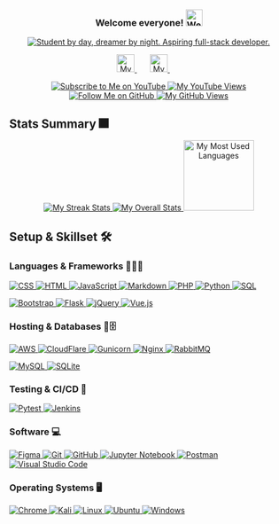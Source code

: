 <!-- README inspired by https://github.com/DenverCoder1/DenverCoder1-->

<h3 align="center">
  Welcome everyone!
  <a href="#">
    <img 
      src="https://media.giphy.com/media/H8FP5CniGPbB4zFnRR/giphy.gif" 
      alt="Welcome everyone!"
      width="30"
    >
  </a>
</h3>

<!-- Ref: https://github.com/DenverCoder1/readme-typing-svg-->
<p align="center">
  <a href="#">
    <img 
      src="https://readme-typing-svg.demolab.com?font=Nothing+You+Could+Do&pause=1000&color=FFD700&background=FFB4FB00&center=true&vCenter=true&width=435&lines=Aspiring+full-stack+developer;Student+by+day%2C+dreamer+by+night"
      alt="Student by day, dreamer by night. Aspiring full-stack developer."
    >
  </a>
</p>

<!-- Social Media -->
<p align="center">
  <a href="https://www.linkedin.com/in/nur-shaziera-binte-ismail/">
    <img 
      src="https://imgur.com/JSibq6F.png"
      width="32px" 
      alt="My LinkedIn" 
      title="shaz_linkedin" 
      >
  </a>
  &#8287;&#8287;&#8287;&#8287;&#8287;
  <a href="https://www.youtube.com/@shazsnippets">
    <img 
      src="https://i.imgur.com/qiXu7b2.png"
      width="32px" 
      alt="My YouTube Channel" 
      title="shaz_youtube" 
    >
  </a>
  &#8287;&#8287;&#8287;&#8287;&#8287;
</p>

<!-- 
  Social Badges
  Ref: https://github.com/DenverCoder1/custom-icon-badges
  Ref: https://github.com/antonkomarev/github-profile-views-counter 
-->
<p align="center">
  <a href="https://www.youtube.com/@shazsnippets?sub_confirmation=1">
    <img 
      src="https://custom-icon-badges.demolab.com/youtube/channel/subscribers/UChPkn8KYvuHjETKCDDOw4jw?color=%23E05D44&label=SUBSCRIBE&logo=video&logoColor=white&style=for-the-badge&labelColor=CE4630"
      alt="Subscribe to Me on YouTube" 
      title="subscribe_youtube" 
    >
  </a> 
  <a href="https://www.youtube.com/@shazsnippets">
    <img 
      src="https://custom-icon-badges.demolab.com/youtube/channel/views/UChPkn8KYvuHjETKCDDOw4jw?label=CHANNEL%20VIEWS&color=%23E1AD0E&logo=video&logoColor=white&style=for-the-badge&labelColor=C79600"
      alt="My YouTube Views" 
      title="total_views_youtube" 
    >
  </a> 
  <a href="https://github.com/iamshaziera?tab=followers">
    <img 
      src="https://custom-icon-badges.demolab.com/github/followers/iamshaziera?color=236ad3&labelColor=1155ba&style=for-the-badge&logo=person-add&label=Follow&logoColor=white"
      alt="Follow Me on GitHub" 
      title="follow_github" 
    >
  </a>
  <a href="https://github.com/iamshaziera">
    <img 
      src="https://komarev.com/ghpvc/?username=iamshaziera&color=6b6b6b&style=for-the-badge"
      alt="My GitHub Views" 
      title="total_views_github" 
    >
  </a>
</p>

## Stats Summary 🎆
<!-- Ref: https://github.com/DenverCoder1/github-readme-streak-stats -->
<!-- Ref: https://github.com/anuraghazra/github-readme-stats -->
<p align="center">
  <a href="#">
    <img 
      src="https://streak-stats.demolab.com/?user=iamshaziera&theme=monokai-metallian&hide_border=true"
      alt="My Streak Stats" 
    >
  </a>
  <a href="#">
    <img 
      src="https://denvercoder1-github-readme-stats.vercel.app/api/?username=iamshaziera&show_icons=true&include_all_commits=true&count_private=true&theme=react&hide_border=true&bg_color=1F222E&title_color=F85D7F&icon_color=F8D866"  
      alt="My Overall Stats" 
    >
  </a>
  <a href="#">
    <img 
      src="https://github-readme-stats.vercel.app/api/top-langs/?username=iamshaziera&langs_count=8&layout=compact&theme=react&hide_border=true&bg_color=1F222E&title_color=F85D7F&icon_color=F8D866" 
      alt="My Most Used Languages" 
      height="127px"
    >
  </a>
</p>

<!-- Ref: https://github.com/Ileriayo/markdown-badges -->
## Setup & Skillset 🛠️
### Languages & Frameworks 👨‍💻📜
<p>
  <a href="https://github.com/search?q=user%3Aiamshaziera+language%3Acss&type=code">
    <img
      src="https://img.shields.io/badge/CSS-1572B6.svg?logo=css3&logoColor=white" 
      alt="CSS"
      title="View my CSS work" 
    >
  </a>
  <a href="https://github.com/search?q=user%3Aiamshaziera+language%3Ahtml&type=code">
    <img
      src="https://img.shields.io/badge/HTML-E34F26.svg?logo=html5&logoColor=white" 
      alt="HTML"
      title="View my HTML work" 
    >
  </a>
  <a href="https://github.com/search?q=user%3Aiamshaziera+language%3Ajavascript&type=code">
    <img
      src="https://img.shields.io/badge/JavaScript-F7DF1E.svg?logo=javascript&logoColor=white" 
      alt="JavaScript"
      title="View my JavaScript work" 
    >
  </a>
  <a href="https://github.com/search?q=user%3Aiamshaziera+language%3Amarkdown&type=code">
    <img
      src="https://img.shields.io/badge/Markdown-000000.svg?logo=markdown&logoColor=white"
      alt="Markdown"
      title="View my Markdown work" 
    >
  </a>
  <a href="https://github.com/search?q=user%3Aiamshaziera+language%3Aphp&type=code">
    <img 
      src="https://img.shields.io/badge/PHP-777BB4.svg?logo=php&logoColor=white"
      alt="PHP" 
      title="View my PHP work" 
    >
  </a>
  <a href="https://github.com/search?q=user%3Aiamshaziera+language%3Apython&type=code">
    <img 
      src="https://img.shields.io/badge/Python-14354C.svg?logo=python&logoColor=white"
      alt="Python" 
      title="View my Python work" 
    >
  </a>
  <a href="https://github.com/search?q=user%3Aiamshaziera+language%3Asql&type=code">
    <img
      src="https://custom-icon-badges.demolab.com/badge/SQL-025E8C.svg?logo=database&logoColor=white" 
      alt="SQL"
      title="View my SQL work" 
    >
  </a>
</p>

<p>
  <a href="#">
    <img
      src="https://img.shields.io/badge/Bootstrap-7952B3.svg?logo=bootstrap&logoColor=white" 
      alt="Bootstrap"
    >
  </a>
  <a href="#">
    <img
      src="https://img.shields.io/badge/Flask-000000.svg?logo=flask&logoColor=white" 
      alt="Flask"
    >
  </a>
  <a href="#">
    <img
      src="https://img.shields.io/badge/jQuery-%230769AD.svg?logo=jquery&logoColor=white"
      alt="jQuery"
    >
  </a>
  <a href="#">
    <img
      src="https://img.shields.io/badge/Vue.js-%2335495e.svg?logo=vuedotjs&logoColor=%234FC08D" 
      alt="Vue.js"
    >
  </a>
</p>

### Hosting & Databases 📱🗄️
<p>
  <a href="#">
    <img 
      src="https://img.shields.io/badge/AWS-%23FF9900.svg?logo=amazon-aws&logoColor=white"
      alt="AWS"
    >
  </a>
  <a href="#">
    <img 
      src="https://img.shields.io/badge/Cloudflare-F38020?logo=Cloudflare&logoColor=white"
      alt="CloudFlare"
    >
  </a>
  <a href="#">
    <img 
      src="https://img.shields.io/badge/Gunicorn-499848.svg?logo=gunicorn&logoColor=white"
      alt="Gunicorn"
    >
  </a>
  <a href="#">
    <img
      src="https://img.shields.io/badge/Nginx-%23009639.svg?&logo=nginx&logoColor=white"
      alt="Nginx"
    >
  </a>
  <a href="#">
    <img 
      src="https://img.shields.io/badge/Rabbitmq-FF6600?logo=rabbitmq&logoColor=white"
      alt="RabbitMQ"
    >
  </a>
</p>

<p>
  <a href="#">
    <img
      src="https://img.shields.io/badge/MySQL-00f.svg?logo=mysql&logoColor=white" 
      alt="MySQL"
    >
  </a>
  <a href="#">
    <img
      src="https://img.shields.io/badge/SQLite-07405e.svg?logo=sqlite&logoColor=white" 
      alt="SQLite" 
    >
  </a>
</p>

### Testing & CI/CD 🧰
<p>
  <a href="#">
    <img
      src="https://img.shields.io/badge/Pytest-0A9EDC.svg?logo=pytest&logoColor=white" 
      alt="Pytest"
    >
  </a>
  <a href="#">
    <img
      src="https://img.shields.io/badge/Jenkins-%232C5263.svg?logo=jenkins&logoColor=white"
      alt="Jenkins"
    >
  </a>
</p>

### Software 💻
<p>
  <a href="#">
    <img
      src="https://img.shields.io/badge/Figma-%23F24E1E.svg?logo=figma&logoColor=white" 
      alt="Figma"
    >
  </a>
  <a href="#">
    <img 
      src="https://img.shields.io/badge/Git-F05033.svg?logo=git&logoColor=white"
      alt="Git"
    >
  </a>
  <a href="#">
    <img 
      src="https://img.shields.io/badge/GitHub-%23121011.svg?logo=github&logoColor=white"
      alt="GitHub"
    >
  </a>
  <a href="#">
    <img
      src="https://img.shields.io/badge/Jupyter-%23FA0F00.svg?logo=jupyter&logoColor=white" 
      alt="Jupyter Notebook"
    >
  </a>
  <a href="#">
    <img
      src="https://img.shields.io/badge/Postman-FF6C37?logo=postman&logoColor=white" 
      alt="Postman"
    >
  </a>
  <a href="#">
    <img
      src="https://img.shields.io/badge/Visual%20Studio%20Code-0078d7.svg?logo=visual-studio-code&logoColor=white" 
      alt="Visual Studio Code"
    >
  </a>
</p>

### Operating Systems 🖥️
<p>
  <a href="#">
    <img
      src="https://img.shields.io/badge/Chrome-3d89fc?logo=google%20chrome&logoColor=white"
      alt="Chrome"
    >
  </a>
  <a href="#">
    <img
      src="https://img.shields.io/badge/Kali-268BEE?logo=kalilinux&logoColor=white" 
      alt="Kali" 
    >
  </a>
  <a href="#">
    <img
      src="https://img.shields.io/badge/Linux-FCC624?logo=linux&logoColor=black" 
      alt="Linux" 
    >
  </a>
  <a href="#">
    <img 
      src="https://img.shields.io/badge/Ubuntu-E95420?logo=ubuntu&logoColor=white"
      alt="Ubuntu" 
    >
  </a>
  <a href="#">
    <img
      src="https://img.shields.io/badge/Windows-0078D6?logo=windows&logoColor=white" 
      alt="Windows" 
    >
  </a>
</p>